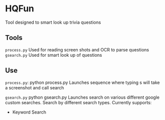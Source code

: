 # HQFun
Tool designed to smart look up trivia questions

## Tools
`process.py` Used for reading screen shots and OCR to parse questions
`gsearch.py` Used for smart look up of questions

## Use
`process.py`: python process.py 
Launches sequence where typing s will take a screenshot and call search

`gsearch.py` python gsearch.py
Launches search on various different google custom searches. Search by different search types. Currently supports:
- Keyword Search
